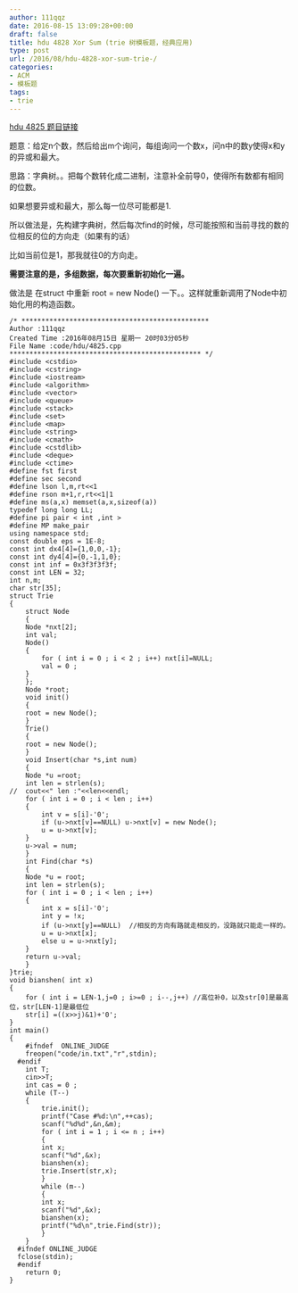 ```yaml
---
author: 111qqz
date: 2016-08-15 13:09:28+00:00
draft: false
title: hdu 4828 Xor Sum (trie 树模板题，经典应用)
type: post
url: /2016/08/hdu-4828-xor-sum-trie-/
categories:
- ACM
- 模板题
tags:
- trie
---
```


[hdu 4825 题目链接](http://acm.hdu.edu.cn/showproblem.php?pid=4825)

题意：给定n个数，然后给出m个询问，每组询问一个数x，问n中的数y使得x和y的异或和最大。

思路：字典树。。把每个数转化成二进制，注意补全前导0，使得所有数都有相同的位数。

如果想要异或和最大，那么每一位尽可能都是1.

所以做法是，先构建字典树，然后每次find的时候，尽可能按照和当前寻找的数的位相反的位的方向走（如果有的话）

比如当前位是1，那我就往0的方向走。

**需要注意的是，多组数据，每次要重新初始化一遍。**

做法是 在struct 中重新 root = new Node() 一下。。这样就重新调用了Node中初始化用的构造函数。



    
    /* ***********************************************
    Author :111qqz
    Created Time :2016年08月15日 星期一 20时03分05秒
    File Name :code/hdu/4825.cpp
    ************************************************ */
    #include <cstdio>
    #include <cstring>
    #include <iostream>
    #include <algorithm>
    #include <vector>
    #include <queue>
    #include <stack>
    #include <set>
    #include <map>
    #include <string>
    #include <cmath>
    #include <cstdlib>
    #include <deque>
    #include <ctime>
    #define fst first
    #define sec second
    #define lson l,m,rt<<1
    #define rson m+1,r,rt<<1|1
    #define ms(a,x) memset(a,x,sizeof(a))
    typedef long long LL;
    #define pi pair < int ,int >
    #define MP make_pair
    using namespace std;
    const double eps = 1E-8;
    const int dx4[4]={1,0,0,-1};
    const int dy4[4]={0,-1,1,0};
    const int inf = 0x3f3f3f3f;
    const int LEN = 32;
    int n,m;
    char str[35];
    struct Trie
    {
        struct Node
        {
    	Node *nxt[2];
    	int val;
    	Node()
    	{
    	    for ( int i = 0 ; i < 2 ; i++) nxt[i]=NULL;
    	    val = 0 ;
    	}
        };
        Node *root;
        void init()
        {
    	root = new Node();
        }
        Trie()
        {
    	root = new Node();
        }
        void Insert(char *s,int num)
        {
    	Node *u =root;
    	int len = strlen(s);
    //	cout<<" len :"<<len<<endl;
    	for ( int i = 0 ; i < len ; i++)
    	{
    	    int v = s[i]-'0';
    	    if (u->nxt[v]==NULL) u->nxt[v] = new Node();
    	    u = u->nxt[v];
    	}
    	u->val = num;
        }
        int Find(char *s)
        {
    	Node *u = root;
    	int len = strlen(s);
    	for ( int i = 0 ; i < len ; i++)
    	{
    	    int x = s[i]-'0';
    	    int y = !x;
    	    if (u->nxt[y]==NULL)  //相反的方向有路就走相反的，没路就只能走一样的。
    		u = u->nxt[x];
    	    else u = u->nxt[y];
    	}
    	return u->val;
        }
    }trie;
    void bianshen( int x)
    {
        for ( int i = LEN-1,j=0 ; i>=0 ; i--,j++) //高位补0，以及str[0]是最高位，str[LEN-1]是最低位
    	str[i] =((x>>j)&1)+'0';
    }
    int main()
    {
    	#ifndef  ONLINE_JUDGE 
    	freopen("code/in.txt","r",stdin);
      #endif
    	int T;
    	cin>>T;
    	int cas = 0 ;
    	while (T--)
    	{
    	    trie.init();
    	    printf("Case #%d:\n",++cas);
    	    scanf("%d%d",&n,&m);
    	    for ( int i = 1 ; i <= n ; i++)
    	    {
    		int x;
    		scanf("%d",&x);
    		bianshen(x);
    		trie.Insert(str,x);		
    	    }
    	    while (m--)
    	    {
    		int x;
    		scanf("%d",&x);
    		bianshen(x);
    		printf("%d\n",trie.Find(str));
    	    }
    	}
      #ifndef ONLINE_JUDGE  
      fclose(stdin);
      #endif
        return 0;
    }
    







